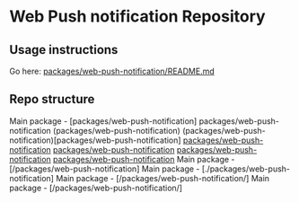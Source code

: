 # Web Push notification Repository

## Usage instructions

Go here:
[packages/web-push-notification/README.md](https://github.com/MedLeon/web-push-notification/tree/main/packages/web-push-notification#readme)

## Repo structure

Main package - [packages/web-push-notification]
packages/web-push-notification
(packages/web-push-notification)
(packages/web-push-notification)[packages/web-push-notification]
[packages/web-push-notification](packages/web-push-notification)
[packages/web-push-notification](/packages/web-push-notification)
[packages/web-push-notification](./packages/web-push-notification)
[packages/web-push-notification](/packages/web-push-notification/)
Main package - [/packages/web-push-notification]
Main package - [./packages/web-push-notification]
Main package - [/packages/web-push-notification/]
Main package - [/packages/web-push-notification/]
